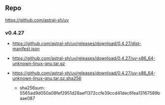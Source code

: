 ## Repo

https://github.com/astral-sh/uv

### v0.4.27

- https://github.com/astral-sh/uv/releases/download/0.4.27/dist-manifest.json

- https://github.com/astral-sh/uv/releases/download/0.4.27/uv-x86_64-unknown-linux-gnu.tar.gz
- https://github.com/astral-sh/uv/releases/download/0.4.27/uv-x86_64-unknown-linux-gnu.tar.gz.sha256
    - sha256sum: 5565ad9d050a08fef2951d28aef1372ccfe39ccd41dec6fea13167589baae087
